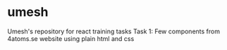 # umesh
Umesh's repository for react training tasks
Task 1: Few components from 4atoms.se website using plain html and css
